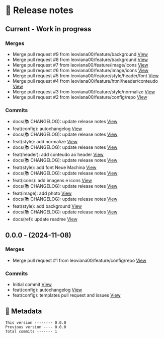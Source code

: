 # 🎁 Release notes

## Current - Work in progress
### Merges
*  Merge pull request #9 from leoviana00/feature/background [View](https://github.com/leoviana00/portfolio-html-css-js/commits/79f903cc5481f5b08fa34f90487219aed1f999e3)
*  Merge pull request #8 from leoviana00/feature/background [View](https://github.com/leoviana00/portfolio-html-css-js/commits/5effd9f5e59fbcf2efc38c5f0b3c0e24bed64fe1)
*  Merge pull request #7 from leoviana00/feature/image/icons [View](https://github.com/leoviana00/portfolio-html-css-js/commits/ad9ee32b2e54117d1ef1e044ab7f2d3d62f4730f)
*  Merge pull request #6 from leoviana00/feature/image/icons [View](https://github.com/leoviana00/portfolio-html-css-js/commits/4ae19456e5c86771c96789c1f069f91a7b89678a)
*  Merge pull request #5 from leoviana00/feature/style/header/font [View](https://github.com/leoviana00/portfolio-html-css-js/commits/4ce263bdaa98703bf25c924d6ab7408249c80435)
*  Merge pull request #4 from leoviana00/feature/html/header/conteudo [View](https://github.com/leoviana00/portfolio-html-css-js/commits/6496f9128536f7ccbbd6aaf75c7ff7b27e0f0a2e)
*  Merge pull request #3 from leoviana00/feature/style/normalize [View](https://github.com/leoviana00/portfolio-html-css-js/commits/578a84c99c1a36852cf3f338ba67403e1f644c3b)
*  Merge pull request #2 from leoviana00/feature/config/repo [View](https://github.com/leoviana00/portfolio-html-css-js/commits/b1ba504fce5e732e85a20b4c0a0c06671d798f83)
### Commits
*  docs(📚 CHANGELOG): update release notes [View](https://github.com/leoviana00/portfolio-html-css-js/commits/7a8ad885e1e6ea33580028f3bd5e45bd63374337)
*  feat(config): autochangelog [View](https://github.com/leoviana00/portfolio-html-css-js/commits/5a0a53bf0050ab0712ea108ba06a9e6672d9a042)
*  docs(📚 CHANGELOG): update release notes [View](https://github.com/leoviana00/portfolio-html-css-js/commits/da0405992413b542012ccf7e604d0cf8be931ae9)
*  feat(style): add normalize [View](https://github.com/leoviana00/portfolio-html-css-js/commits/0b295b8f46ab42165330b8868fd16201f29712c8)
*  docs(📚 CHANGELOG): update release notes [View](https://github.com/leoviana00/portfolio-html-css-js/commits/74724d88513572a8a9bec718e792a12c70432127)
*  feat(header): add conteudo ao header [View](https://github.com/leoviana00/portfolio-html-css-js/commits/69ed3809281433a0fbf17aa847db78099e463d7c)
*  docs(📚 CHANGELOG): update release notes [View](https://github.com/leoviana00/portfolio-html-css-js/commits/92f1d638eebb6b382baad3c82380fc3a6435fc91)
*  feat(style): add font Neue Machina [View](https://github.com/leoviana00/portfolio-html-css-js/commits/ac0b96d30f42b07790d528f597093f730f550fda)
*  docs(📚 CHANGELOG): update release notes [View](https://github.com/leoviana00/portfolio-html-css-js/commits/30b29e4f410740932d977d36c0f4a78ff2c94c17)
*  feat(icons): add imagens e icons [View](https://github.com/leoviana00/portfolio-html-css-js/commits/b92223073e6c53aee4860dd866d1d4754ac711e0)
*  docs(📚 CHANGELOG): update release notes [View](https://github.com/leoviana00/portfolio-html-css-js/commits/90c0f8fe4aa0f456cfb139e70e1ff75f5bcf0143)
*  feat(image): add photo [View](https://github.com/leoviana00/portfolio-html-css-js/commits/992974fe35a2651498e431f680570ff9cd2914f0)
*  docs(📚 CHANGELOG): update release notes [View](https://github.com/leoviana00/portfolio-html-css-js/commits/872381a9de1c53231e768607832f2d80c487045b)
*  feat(style): add background [View](https://github.com/leoviana00/portfolio-html-css-js/commits/2438a95974ea1d64c517e50725f0485a42d7dd9d)
*  docs(📚 CHANGELOG): update release notes [View](https://github.com/leoviana00/portfolio-html-css-js/commits/4d5ae2dfe58186305c015b37d07ad04ef30c70c2)
*  docs(ref): update readme [View](https://github.com/leoviana00/portfolio-html-css-js/commits/29eea76b4e933675f493f1919f12fc899610e528)



## 0.0.0 - (2024-11-08)
### Merges
*  Merge pull request #1 from leoviana00/feature/config/repo [View](https://github.com/leoviana00/portfolio-html-css-js/commits/f3b69894e693ec84d84fcdfc79c56c33875d8d90)
### Commits
*  Initial commit [View](https://github.com/leoviana00/portfolio-html-css-js/commits/3e9948d80f1ddc167510611fbb6c53336deb1c27)
*  feat(config): autochangelog [View](https://github.com/leoviana00/portfolio-html-css-js/commits/dff0cf2dac519679ceb476b667a930c04cd5fc43)
*  feat(config): templates pull request and issues [View](https://github.com/leoviana00/portfolio-html-css-js/commits/be6c49c8ec0b96b0395a02c804068c293c00476f)
## 📝 Metadata
```
This version -------- 0.0.0
Previous version ---- 0.0.0
Total commits ------- 1
```

